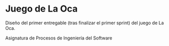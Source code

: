 Juego de La Oca
===============

Diseño del primer entregable (tras finalizar el primer sprint) del juego de La Oca.

Asignatura de Procesos de Ingeniería del Software

